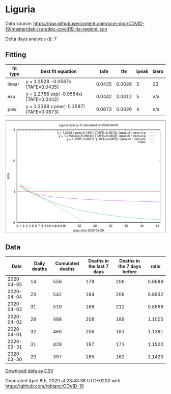 # Liguria

Data source: https://raw.githubusercontent.com/pcm-dpc/COVID-19/master/dati-json/dpc-covid19-ita-regioni.json

Delta days analysis (j): 7

## Fitting 
|fit type|best fit equation|tafe|tfe|ipeak|izero|
|-------|-----|--------|------|---|---|
|linear|y = 1.2528 -0.0567x  [TAFE=0.0435]|0.0435|0.0028|5|23|
|exp|y = 1.2756 exp(-0.0564x)  [TAFE=0.0442]|0.0442|0.0012|5|n/a|
|pow|y = 1.2368 x pow(-0.1597)  [TAFE=0.0673]|0.0673|0.0026|4|n/a|

![Plot](COVID-19_liguria_j7_2020-04-05.png)

## Data
|Date|Daily deaths|Cumulated deaths|Deaths in the last 7 days|Deaths in the 7 days before|ratio|
|----|----------|-----------|-------|--------------------|-----|
|2020-04-05|14|556|179|206|0.8689|
|2020-04-04|23|542|184|206|0.8932|
|2020-04-03|31|519|188|212|0.8868|
|2020-04-02|28|488|208|189|1.1005|
|2020-04-01|32|460|206|181|1.1381|
|2020-03-31|31|428|197|171|1.1520|
|2020-03-30|20|397|185|162|1.1420|

[Download data as CSV](COVID-19_liguria_j7_2020-04-05.csv)

Generated April 8th, 2020 at 23:43:36 UTC+0200 with https://github.com/robianc/COVID-19
